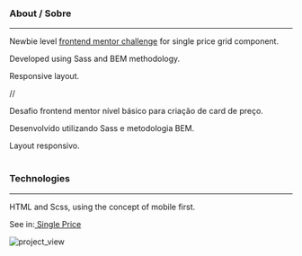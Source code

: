 ### About / Sobre

---

Newbie level <a href="https://www.frontendmentor.io/solutions/mobile-first-using-bem-and-sass-w3jxcJvxF">frontend mentor challenge</a> for single price grid component.

Developed using Sass and BEM methodology.

Responsive layout.

//

Desafio frontend mentor nível básico para criação de card de preço.

Desenvolvido utilizando Sass e metodologia BEM.

Layout responsivo.
<br>
<br>

### Technologies

---

HTML and Scss, using the concept of mobile first.

See in:<a href="https://ds-singleprice.netlify.app/"> Single Price</a>

![project_view](https://github.com/deborasuzuki/Single-Price-Grid/tree/main/images/project_view.png)
